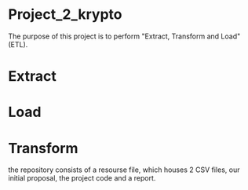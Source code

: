 # Project_2_krypto

The purpose of this project is to perform "Extract, Transform and Load" (ETL).

# Extract 


# Load




# Transform




the repository consists of a resourse file, which houses 2 CSV files, our initial proposal, the project code and a report.
